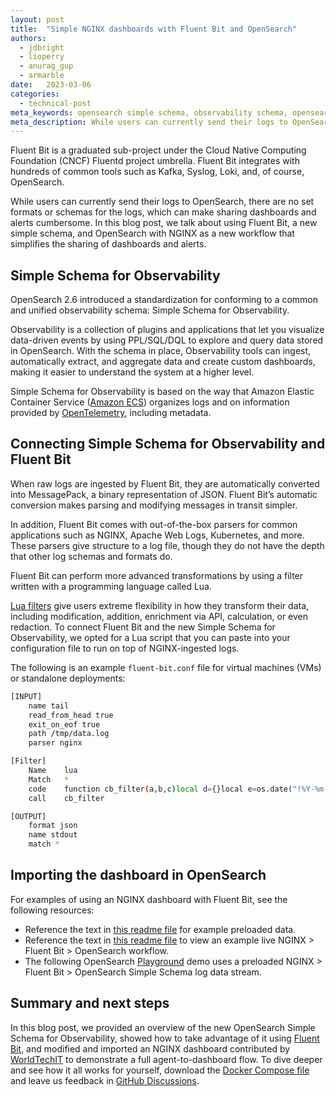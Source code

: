 ```yaml
---
layout: post
title:  "Simple NGINX dashboards with Fluent Bit and OpenSearch"
authors:
  - jdbright
  - lioperry
  - anurag_gup
  - armarble
date:   2023-03-06
categories:
  - technical-post
meta_keywords: opensearch simple schema, observability schema, opensearch opentelemetry, OpenSearch 2.6
meta_description: While users can currently send their logs to OpenSearch, there are no set formats or schemas, which can make sharing dashboards and alerts cumbersome. In this blog post, we talk about using Fluent Bit, a new simple schema, and OpenSearch with NGINX as the first example.
---
```


Fluent Bit is a graduated sub-project under the Cloud Native Computing Foundation (CNCF) Fluentd project umbrella. Fluent Bit integrates with hundreds of common tools such as Kafka, Syslog, Loki, and, of course, OpenSearch.

While users can currently send their logs to OpenSearch, there are no set formats or schemas for the logs, which can make sharing dashboards and alerts cumbersome. In this blog post, we talk about using Fluent Bit, a new simple schema, and OpenSearch with NGINX as a new workflow that simplifies the sharing of dashboards and alerts.

## Simple Schema for Observability

OpenSearch 2.6 introduced a standardization for conforming to a common and unified observability schema: Simple Schema for Observability. 

Observability is a collection of plugins and applications that let you visualize data-driven events by using PPL/SQL/DQL to explore and query data stored in OpenSearch. With the schema in place, Observability tools can ingest, automatically extract, and aggregate data and create custom dashboards, making it easier to understand the system at a higher level.

Simple Schema for Observability is based on the way that Amazon Elastic Container Service ([Amazon ECS](https://github.com/elastic/ecs)) organizes logs and on information provided by [OpenTelemetry](https://opentelemetry.io/docs/), including metadata.

## Connecting Simple Schema for Observability and Fluent Bit

When raw logs are ingested by Fluent Bit, they are automatically converted into MessagePack, a binary representation of JSON. Fluent Bit’s automatic conversion makes parsing and modifying messages in transit simpler.

In addition, Fluent Bit comes with out-of-the-box parsers for common applications such as NGINX, Apache Web Logs, Kubernetes, and more. These parsers give structure to a log file, though they do not have the depth that other log schemas and formats do.

Fluent Bit can perform more advanced transformations by using a filter written with a programming language called Lua.

[Lua filters](https://docs.fluentbit.io/manual/pipeline/filters/lua) give users extreme flexibility in how they transform their data, including modification, addition, enrichment via API, calculation, or even redaction. To connect Fluent Bit and the new Simple Schema for Observability, we opted for a Lua script that you can paste into your configuration file to run on top of NGINX-ingested logs.

The following is an example `fluent-bit.conf` file for virtual machines (VMs) or standalone deployments:

```bash
[INPUT]
    name tail
    read_from_head true
    exit_on_eof true
    path /tmp/data.log
    parser nginx

[Filter]
    Name    lua
    Match   *
    code    function cb_filter(a,b,c)local d={}local e=os.date("!%Y-%m-%dT%H:%M:%S.000Z")d["observerTime"]=e;d["body"]=c.remote.." "..c.host.." "..c.user.." ["..os.date("%d/%b/%Y:%H:%M:%S %z").."] \""..c.method.." "..c.path.." HTTP/1.1\" "..c.code.." "..c.size.." \""..c.referer.."\" \""..c.agent.."\""d["trace_id"]="102981ABCD2901"d["span_id"]="abcdef1010"d["attributes"]={}d["attributes"]["data_stream"]={}d["attributes"]["data_stream"]["dataset"]="nginx.access"d["attributes"]["data_stream"]["namespace"]="production"d["attributes"]["data_stream"]["type"]="logs"d["event"]={}d["event"]["category"]={"web"}d["event"]["name"]="access"d["event"]["domain"]="nginx.access"d["event"]["kind"]="event"d["event"]["result"]="success"d["event"]["type"]={"access"}d["http"]={}d["http"]["request"]={}d["http"]["request"]["method"]=c.method;d["http"]["response"]={}d["http"]["response"]["bytes"]=tonumber(c.size)d["http"]["response"]["status_code"]=c.code;d["http"]["flavor"]="1.1"d["http"]["url"]=c.path;d["communication"]={}d["communication"]["source"]={}d["communication"]["source"]["address"]="127.0.0.1"d["communication"]["source"]["ip"]=c.remote;return 1,b,d end
    call    cb_filter

[OUTPUT]
    format json
    name stdout
    match *
```

## Importing the dashboard in OpenSearch

For examples of using an NGINX dashboard with Fluent Bit, see the following resources:

-	Reference the text in [this readme file](https://github.com/opensearch-project/observability/blob/e18cf354fd7720a6d5df6a6de5d53e51a9d43127/integrations/nginx/samples/preloaded/README.md) for example preloaded data.
-	Reference the text in [this readme file](https://github.com/opensearch-project/observability/blob/9267012051fabfc2a971493bddde60448bc48ecf/integrations/nginx/test/README.md) to view an example live NGINX > Fluent Bit > OpenSearch workflow.
- The following OpenSearch [Playground](https://observability.playground.opensearch.org/app/dashboards#/view/96847220-5261-44d0-89b4-65f3a659f13a) demo uses a preloaded NGINX > Fluent Bit > OpenSearch Simple Schema log data stream.

## Summary and next steps

In this blog post, we provided an overview of the new OpenSearch Simple Schema for Observability, showed how to take advantage of it using [Fluent Bit](https://fluentbit.io/), and modified and imported an NGINX dashboard contributed by [WorldTechIT](https://wtit.com/) to demonstrate a full agent-to-dashboard flow. To dive deeper and see how it all works for yourself, download the [Docker Compose file](https://github.com/opensearch-project/observability/blob/e18cf354fd7720a6d5df6a6de5d53e51a9d43127/integrations/nginx/test/README.md) and leave us feedback in [GitHub Discussions](https://github.com/fluent/fluent-bit/discussions).
